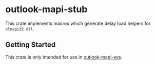 # outlook-mapi-stub

This crate implements macros which generate delay load helpers for `olmapi32.dll`.

## Getting Started

This crate is only intended for use in [outlook-mapi-sys](https://crates.io/crates/outlook-mapi-sys).
